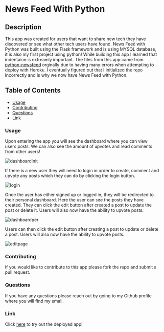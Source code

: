 # News Feed With Python

## Description

This app was created for users that want to share new tech they have discovered or see what other tech users have found. News Feed with Python was built using the Flask framework and is using MYSQL database, it is also my first project using python! While building this app I learned that indentaion is extreamly important. The files from this app came from [python-newsfeed](https://github.com/jessemarino/python-newsfeed) orginally due to having many errors when attempting to deploy with Heroku. I eventually figured out that I initialized the repo incorrectly and is why we now have News Feed with Python. 

## Table of Contents

- [Usage](#usage)
- [Contributing](#contributing)
- [Questions](#questions)
- [Link](#link)

### Usage

Upon entering the app you will see the dashboard where you can view users posts. We can also see the amount of upvotes and read comments from other users! 

![dashboardinit]()

If there is a new user they will need to login in order to create, comment and upvote any posts which they can do by clicking the login button. 

![login]()

Once the user has either signed up or logged in, they will be redirected to their personal dashboard. Here the user can see the posts they have created. They can click the edit button after created a post to update the post or delete it. Users will also now have the ability to upvote posts. 

![dashboardper]()

Users can then click the edit button after creating a post to update or delete a post. Users will also now have the ability to upvote posts.

![editpage]()


### Contributing

If you would like to contribute to this app please fork the repo and submit a pull request. 

### Questions

If you have any questions please reach out by going to my Github profile where you will find my email.

### Link

Click [here](https://news-feed-with-python.herokuapp.com/) to try out the deployed app!


